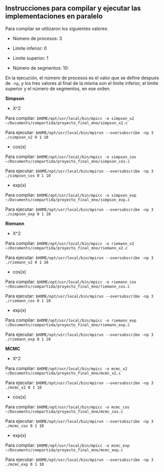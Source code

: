 ## Instrucciones para compilar y ejecutar las implementaciones en paralelo

Para compilar se utilizaron los siguientes valores:

- Número de procesos: 3

- Límite inferior: 0

- Limite superior: 1

- Número de segmentos: 10:

En la ejecución, el número de procesos es el valor que se define despues de `-np`, y los tres valores al final de la misma son el límite inferior, el límite superior y el número de segmentos, en ese orden.

__Simpson__

- X^2

Para compilar: `$HOME/opt/usr/local/bin/mpicc -o simpson_x2 ~/Documents/compartida/proyecto_final_mno/simpson_x2.c`

Para ejecutar: `$HOME/opt/usr/local/bin/mpirun --oversubscribe -np 3 ./simpson_x2 0 1 10`




- cos(x)

Para compilar: `$HOME/opt/usr/local/bin/mpicc -o simpson_cos ~/Documents/compartida/proyecto_final_mno/simpson_cos.c`

Para ejecutar: `$HOME/opt/usr/local/bin/mpirun --oversubscribe -np 3 ./simpson_cos 0 1 10`


- exp(x)

Para compilar: `$HOME/opt/usr/local/bin/mpicc -o simpson_exp ~/Documents/compartida/proyecto_final_mno/simpson_exp.c`

Para ejecutar: `$HOME/opt/usr/local/bin/mpirun --oversubscribe -np 3 ./simpson_exp 0 1 10`



__Riemann__

- X^2

Para compilar: `$HOME/opt/usr/local/bin/mpicc -o riemann_x2 ~/Documents/compartida/proyecto_final_mno/riemann_x2.c`

Para ejecutar: `$HOME/opt/usr/local/bin/mpirun --oversubscribe -np 3 ./riemann_x2 0 1 10`


- cos(x)

Para compilar: `$HOME/opt/usr/local/bin/mpicc -o riemann_cos ~/Documents/compartida/proyecto_final_mno/riemann_cos.c`

Para ejecutar: `$HOME/opt/usr/local/bin/mpirun --oversubscribe -np 3 ./riemann_cos 0 1 10`


- exp(x)

Para compilar: `$HOME/opt/usr/local/bin/mpicc -o riemann_exp ~/Documents/compartida/proyecto_final_mno/riemann_exp.c`

Para ejecutar: `$HOME/opt/usr/local/bin/mpirun --oversubscribe -np 3 ./riemann_exp 0 1 10`


__MCMC__

- X^2

Para compilar: `$HOME/opt/usr/local/bin/mpicc -o mcmc_x2 ~/Documents/compartida/proyecto_final_mno/mcmc_x2.c`

Para ejecutar: `$HOME/opt/usr/local/bin/mpirun --oversubscribe -np 3 ./mcmc_x2 0 1 10`


- cos(x)

Para compilar: `$HOME/opt/usr/local/bin/mpicc -o mcmc_cos ~/Documents/compartida/proyecto_final_mno/mcmc_cos.c`

Para ejecutar: `$HOME/opt/usr/local/bin/mpirun --oversubscribe -np 3 ./mcmc_cos 0 1 10`


- exp(x)

Para compilar: `$HOME/opt/usr/local/bin/mpicc -o mcmc_exp ~/Documents/compartida/proyecto_final_mno/mcmc_exp.c`

Para ejecutar: `$HOME/opt/usr/local/bin/mpirun --oversubscribe -np 3 ./mcmc_exp 0 1 10`
